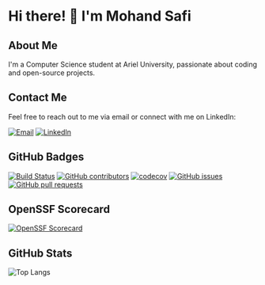 # Hi there! 👋 I'm Mohand Safi

## About Me
I'm a Computer Science student at Ariel University, passionate about coding and open-source projects.

## Contact Me
Feel free to reach out to me via email or connect with me on LinkedIn:

[![Email](https://img.icons8.com/color/48/000000/gmail.png)](mailto:mohandsafi@gmail.com)
[![LinkedIn](https://img.icons8.com/color/48/000000/linkedin.png)](https://www.linkedin.com/in/mohanad-sfe-b04855233/)

## GitHub Badges
[![Build Status](https://travis-ci.com/username/repository.svg?branch=main)](https://travis-ci.com/username/repository)
[![GitHub contributors](https://img.shields.io/github/contributors/username/repository.svg)](https://github.com/username/repository/graphs/contributors)
[![codecov](https://codecov.io/gh/username/repository/branch/main/graph/badge.svg)](https://codecov.io/gh/username/repository)
[![GitHub issues](https://img.shields.io/github/issues/username/repository.svg)](https://github.com/username/repository/issues)
[![GitHub pull requests](https://img.shields.io/github/issues-pr/username/repository.svg)](https://github.com/username/repository/pulls)

## OpenSSF Scorecard
[![OpenSSF Scorecard](https://img.shields.io/badge/OpenSSF-Scorecard-informational)](https://openssf.github.io/badging-trial/)

## GitHub Stats
![Top Langs](https://github-readme-stats.vercel.app/api/top-langs/?username=anuraghazra&hide_progress=true)


